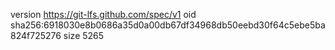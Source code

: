 version https://git-lfs.github.com/spec/v1
oid sha256:6918030e8b0686a35d0a00db67df34968db50eebd30f64c5ebe5ba824f725276
size 5265
